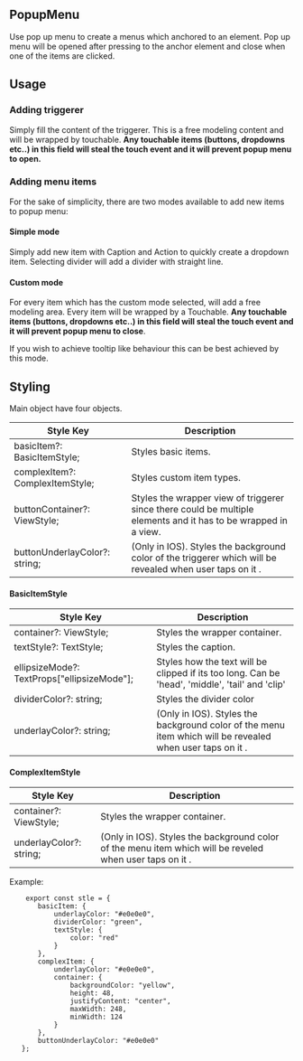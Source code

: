 ## PopupMenu

Use pop up menu to create a menus which anchored to an element. Pop up menu will be opened after pressing to the anchor element and close when one of the items are clicked.

## Usage

### Adding triggerer

Simply fill the content of the triggerer. This is a free modeling content and will be wrapped by touchable. **Any touchable items (buttons, dropdowns etc..) in this field will steal the touch event and it will prevent popup menu to open.**

### Adding menu items

For the sake of simplicity, there are two modes available to add new items to popup menu:

#### Simple mode

Simply add new item with Caption and Action to quickly create a dropdown item. Selecting divider will add a divider with straight line.

#### Custom mode

For every item which has the custom mode selected, will add a free modeling area. Every item will be wrapped by a Touchable. **Any touchable items (buttons, dropdowns etc..) in this field will steal the touch event and it will prevent popup menu to close**.

If you wish to achieve tooltip like behaviour this can be best achieved by this mode.

## Styling

Main object have four objects.

| Style Key                       | Description                                                                                                      |
| ------------------------------- | ---------------------------------------------------------------------------------------------------------------- |
| basicItem?: BasicItemStyle;     | Styles basic items\.                                                                                             |
| complexItem?: ComplexItemStyle; | Styles custom item types\.                                                                                       |
| buttonContainer?: ViewStyle;    | Styles the wrapper view of triggerer since there could be multiple elements and it has to be wrapped in a view\. |
| buttonUnderlayColor?: string;   | \(Only in IOS\)\. Styles the background color of the triggerer which will be revealed when user taps on it \.    |

#### BasicItemStyle

| Style Key                                     | Description                                                                                                   |
| --------------------------------------------- | ------------------------------------------------------------------------------------------------------------- |
| container?: ViewStyle;                        | Styles the wrapper container\.                                                                                |
| textStyle?: TextStyle;                        | Styles the caption\.                                                                                          |
| ellipsizeMode?: TextProps\["ellipsizeMode"\]; | Styles how the text will be clipped if its too long\. Can be 'head', 'middle', 'tail' and 'clip'              |
| dividerColor?: string;                        | Styles the divider color                                                                                      |
| underlayColor?: string;                       | \(Only in IOS\)\. Styles the background color of the menu item which will be revealed when user taps on it \. |

#### ComplexItemStyle

| Style Key               | Description                                                                                                  |
| ----------------------- | ------------------------------------------------------------------------------------------------------------ |
| container?: ViewStyle;  | Styles the wrapper container\.                                                                               |
| underlayColor?: string; | \(Only in IOS\)\. Styles the background color of the menu item which will be reveled when user taps on it \. |

Example:

```
    export const stle = {
       basicItem: {
           underlayColor: "#e0e0e0",
           dividerColor: "green",
           textStyle: {
               color: "red"
           }
       },
       complexItem: {
           underlayColor: "#e0e0e0",
           container: {
               backgroundColor: "yellow",
               height: 48,
               justifyContent: "center",
               maxWidth: 248,
               minWidth: 124
           }
       },
       buttonUnderlayColor: "#e0e0e0"
   };
```
